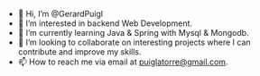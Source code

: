 - 👋 Hi, I’m @GerardPuigl
- 👀 I’m interested in backend Web Development.
- 🌱 I’m currently learning Java & Spring with Mysql & Mongodb.
- 💞️ I’m looking to collaborate on interesting projects where I can contribute and improve my skills.
- 📫 How to reach me via email at puiglatorre@gmail.com.

<!---
GerardPuigl/GerardPuigl is a ✨ special ✨ repository because its `README.md` (this file) appears on your GitHub profile.
You can click the Preview link to take a look at your changes.
--->

